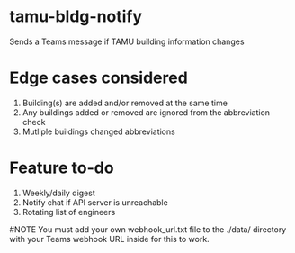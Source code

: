 # tamu-bldg-notify
Sends a Teams message if TAMU building information changes

# Edge cases considered
1) Building(s) are added and/or removed at the same time
2) Any buildings added or removed are ignored from the abbreviation check
3) Mutliple buildings changed abbreviations

# Feature to-do
1) Weekly/daily digest
2) Notify chat if API server is unreachable
3) Rotating list of engineers

#NOTE
You must add your own webhook_url.txt file to the ./data/ directory with your Teams webhook URL inside for this to work.
